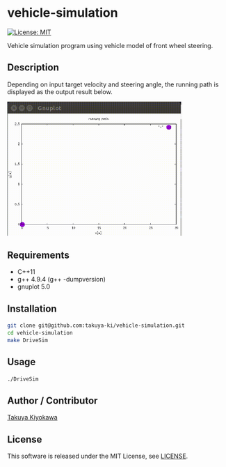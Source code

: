 # vehicle-simulation

[![License: MIT](https://img.shields.io/badge/License-MIT-yellow.svg)](https://opensource.org/licenses/MIT)

Vehicle simulation program using vehicle model of front wheel steering.

## Description

Depending on input target velocity and steering angle, the running path is displayed as the output result below.

<img src="./result/result.gif" width="400">

## Requirements

- C++11
- g++ 4.9.4 (g++ -dumpversion)
- gnuplot 5.0

## Installation
```bash
git clone git@github.com:takuya-ki/vehicle-simulation.git
cd vehicle-simulation
make DriveSim  
```

## Usage
```bash
./DriveSim
```

## Author / Contributor

[Takuya Kiyokawa](https://takuya-ki.github.io/)

## License

This software is released under the MIT License, see [LICENSE](./LICENSE).
